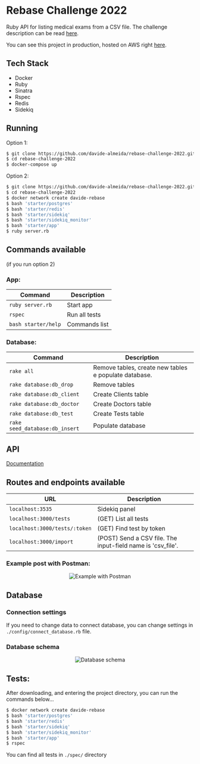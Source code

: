 # Rebase Challenge 2022

Ruby API for listing medical exams from a CSV file.
The challenge description can be read [here](starter/readme/instructions.md).

You can see this project in production, hosted on AWS right [here](http://18.212.28.147:3000/tests).

## Tech Stack

* Docker
* Ruby
* Sinatra
* Rspec
* Redis
* Sidekiq

## Running

Option 1:
```bash
$ git clone https://github.com/davide-almeida/rebase-challenge-2022.git
$ cd rebase-challenge-2022
$ docker-compose up
```

Option 2:
```bash
$ git clone https://github.com/davide-almeida/rebase-challenge-2022.git
$ cd rebase-challenge-2022
$ docker network create davide-rebase
$ bash 'starter/postgres'
$ bash 'starter/redis'
$ bash 'starter/sidekiq'
$ bash 'starter/sidekiq_monitor'
$ bash 'starter/app'
$ ruby server.rb
```

## Commands available
(if you run option 2)
### App:

| Command | Description |
| --- | --- |
| `ruby server.rb` | Start app |
| `rspec` | Run all tests |
| `bash starter/help` | Commands list |


### Database:
| Command | Description |
| --- | --- |
| `rake all` | Remove tables, create new tables e populate database. |
| `rake database:db_drop` | Remove tables |
| `rake database:db_client` | Create Clients table |
| `rake database:db_doctor` | Create Doctors table |
| `rake database:db_test` | Create Tests table |
| `rake seed_database:db_insert` | Populate database |

## API
[Documentation](starter/readme/api.md)

## Routes and endpoints available

| URL | Description |
| --- | --- |
| `localhost:3535` | Sidekiq panel |
| `localhost:3000/tests` | (GET) List all tests |
| `localhost:3000/tests/:token` | (GET) Find test by token |
| `localhost:3000/import` | (POST) Send a CSV file. The input-field name is 'csv_file'. |


### Example post with Postman:

<p align="center">
  <img src="https://user-images.githubusercontent.com/85287720/179868493-26dc7582-e542-4f1f-9455-335d66fcb81e.png" alt="Example with Postman"/>
</p>

## Database

### Connection settings
If you need to change data to connect database, you can change settings in `./config/connect_database.rb` file.

### Database schema

<p align="center">
  <img src="https://user-images.githubusercontent.com/85287720/179992378-a12e20ab-f61e-4902-95ba-23be8f3de60a.png" alt="Database schema">
</p>

## Tests:

After downloading, and entering the project directory, you can run the commands below...
```bash
$ docker network create davide-rebase
$ bash 'starter/postgres'
$ bash 'starter/redis'
$ bash 'starter/sidekiq'
$ bash 'starter/sidekiq_monitor'
$ bash 'starter/app'
$ rspec
```
You can find all tests in `./spec/` directory